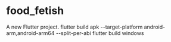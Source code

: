 # food_fetish

A new Flutter project.
flutter build apk --target-platform android-arm,android-arm64 --split-per-abi
flutter build windows